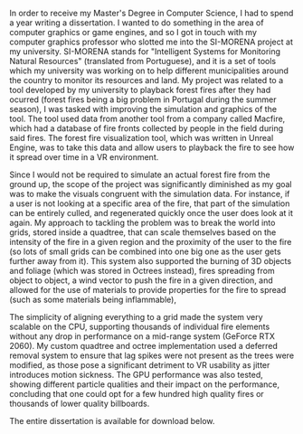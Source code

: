 In order to receive my Master's Degree in Computer Science, I had to spend a year writing a dissertation. I wanted to do something in the area of computer graphics or game engines, and so I got in touch with my computer graphics professor who slotted me into the SI-MORENA project at my university. SI-MORENA stands for "Intelligent Systems for Monitoring Natural Resources" (translated from Portuguese), and it is a set of tools which my university was working on to help different municipalities around the country to monitor its resources and land. My project was related to a tool developed by my university to playback forest fires after they had ocurred (forest fires being a big problem in Portugal during the summer season), I was tasked with improving the simulation and graphics of the tool. The tool used data from another tool from a company called Macfire, which had a database of fire fronts collected by people in the field during said fires. The forest fire visualization tool, which was written in Unreal Engine, was to take this data and allow users to playback the fire to see how it spread over time in a VR environment.

Since I would not be required to simulate an actual forest fire from the ground up, the scope of the project was significantly diminished as my goal was to make the visuals congruent with the simulation data. For instance, if a user is not looking at a specific area of the fire, that part of the simulation can be entirely culled, and regenerated quickly once the user does look at it again. My approach to tackling the problem was to break the world into grids, stored inside a quadtree, that can scale themselves based on the intensity of the fire in a given region and the proximity of the user to the fire (so lots of small grids can be combined into one big one as the user gets further away from it). This system also supported the burning of 3D objects and foliage (which was stored in Octrees instead), fires spreading from object to object, a wind vector to push the fire in a given direction, and allowed for the use of materials to provide properties for the fire to spread (such as some materials being inflammable),

The simplicity of aligning everything to a grid made the system very scalable on the CPU, supporting thousands of individual fire elements without any drop in performance on a mid-range system (GeForce RTX 2060). My custom quadtree and octree implementation used a deferred removal system to ensure that lag spikes were not present as the trees were modified, as those pose a significant detriment to VR usability as jitter introduces motion sickness. The GPU performance was also tested, showing different particle qualities and their impact on the performance, concluding that one could opt for a few hundred high quality fires or thousands of lower quality billboards.

The entire dissertation is available for download below.
